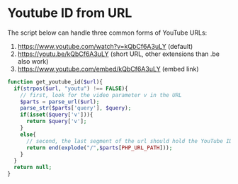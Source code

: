 # Youtube ID from URL

The script below can handle three common forms of YouTube URLs:
1. https://www.youtube.com/watch?v=kQbCf6A3uLY (default)
2. https://youtu.be/kQbCf6A3uLY (short URL, other extensions than .be also work)
3. https://www.youtube.com/embed/kQbCf6A3uLY (embed link)

```php
function get_youtube_id($url){
  if(strpos($url, "youtu") !== FALSE){
    // first, look for the video parameter v in the URL
    $parts = parse_url($url);
    parse_str($parts['query'], $query);
    if(isset($query['v'])){
      return $query['v'];
    }
    else{
      // second, the last segment of the url should hold the YouTube ID
      return end(explode("/",$parts[PHP_URL_PATH]));
    }
  }
  return null;
}
```
